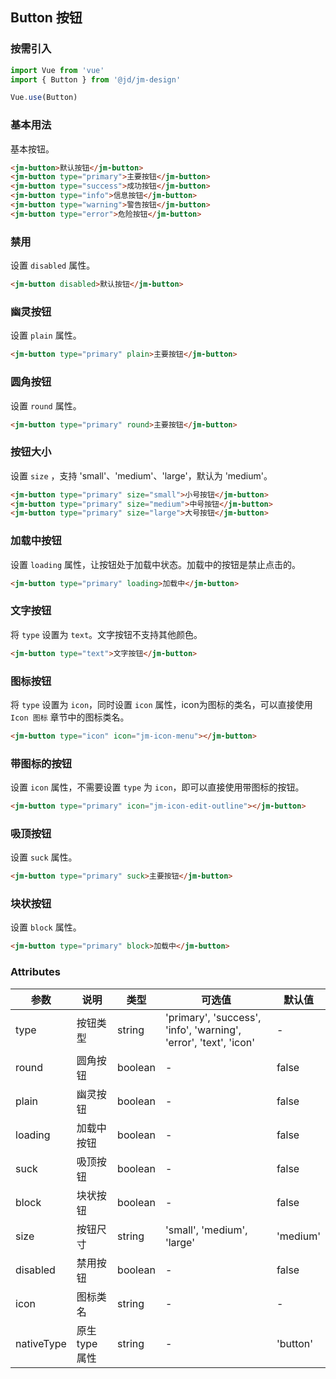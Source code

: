 ## Button 按钮

### 按需引入

```javascript
import Vue from 'vue'
import { Button } from '@jd/jm-design'

Vue.use(Button)
```

### 基本用法

基本按钮。

```html
<jm-button>默认按钮</jm-button>
<jm-button type="primary">主要按钮</jm-button>
<jm-button type="success">成功按钮</jm-button>
<jm-button type="info">信息按钮</jm-button>
<jm-button type="warning">警告按钮</jm-button>
<jm-button type="error">危险按钮</jm-button>
```

### 禁用

设置 `disabled` 属性。

```html
<jm-button disabled>默认按钮</jm-button>
```

### 幽灵按钮

设置 `plain` 属性。

```html
<jm-button type="primary" plain>主要按钮</jm-button>
```

### 圆角按钮

设置 `round` 属性。

```html
<jm-button type="primary" round>主要按钮</jm-button>
```

### 按钮大小

设置 `size` ，支持 'small'、'medium'、'large'，默认为 'medium'。

```html
<jm-button type="primary" size="small">小号按钮</jm-button>
<jm-button type="primary" size="medium">中号按钮</jm-button>
<jm-button type="primary" size="large">大号按钮</jm-button>
```

### 加载中按钮

设置 `loading` 属性，让按钮处于加载中状态。加载中的按钮是禁止点击的。

```html
<jm-button type="primary" loading>加载中</jm-button>
```

### 文字按钮

将 `type` 设置为 `text`。文字按钮不支持其他颜色。

```html
<jm-button type="text">文字按钮</jm-button>
```

### 图标按钮

将 `type` 设置为 `icon`，同时设置 `icon` 属性，icon为图标的类名，可以直接使用 `Icon 图标` 章节中的图标类名。

```html
<jm-button type="icon" icon="jm-icon-menu"></jm-button>
```

### 带图标的按钮

设置 `icon` 属性，不需要设置 `type` 为 `icon`，即可以直接使用带图标的按钮。

```html
<jm-button type="primary" icon="jm-icon-edit-outline"></jm-button>
```

### 吸顶按钮

设置 `suck` 属性。

```html
<jm-button type="primary" suck>主要按钮</jm-button>
```

### 块状按钮

设置 `block` 属性。

```html
<jm-button type="primary" block>加载中</jm-button>
```

### Attributes

| 参数      | 说明                                 | 类型      | 可选值       | 默认值   |
|---------- |------------------------------------ |---------- |------------- |-------- |
| type   |	按钮类型                        |	string     | 'primary', 'success', 'info', 'warning', 'error', 'text', 'icon' |	-  |
| round	    | 圆角按钮                  |	boolean    |	-         |	false |
| plain | 幽灵按钮 | boolean | - | false |
| loading | 加载中按钮 | boolean | - | false |
| suck | 吸顶按钮 | boolean | - | false |
| block | 块状按钮 | boolean | - | false |
| size | 按钮尺寸 | string | 'small', 'medium', 'large' | 'medium' |
| disabled | 禁用按钮 | boolean | - | false |
| icon | 图标类名 | string | - | - |
| nativeType | 原生type属性 | string | - | 'button' |
